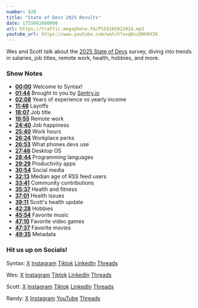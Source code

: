 ```yaml
---
number: 928
title: "State of Devs 2025 Results"
date: 1755082800000
url: https://traffic.megaphone.fm/FSI4165913924.mp3
youtube_url: https://www.youtube.com/watch?v=qOxcDHhHX38
---
```


Wes and Scott talk about the [2025 State of Devs](https://2025.stateofdevs.com/) survey, diving into trends in salaries, job titles, remote work, health, hobbies, and more.

### Show Notes

* **[00:00](#t=00:00)** Welcome to Syntax!
* **[01:44](#t=01:44)** Brought to you by [Sentry.io](https://sentry.io/syntax)
* **[02:08](#t=02:08)** Years of experience vs yearly income
* **[11:48](#t=11:48)** Layoffs
* **[18:07](#t=18:07)** Job title
* **[19:55](#t=19:55)** Remote work
* **[24:40](#t=24:40)** Job happiness
* **[25:40](#t=25:40)** Work hours
* **[26:24](#t=26:24)** Workplace perks
* **[26:53](#t=26:53)** What phones devs use
* **[27:46](#t=27:46)** Desktop OS
* **[28:44](#t=28:44)** Programming languages
* **[29:29](#t=29:29)** Productivity apps
* **[30:54](#t=30:54)** Social media
* **[32:13](#t=32:13)** Median age of RSS feed users
* **[33:41](#t=33:41)** Community contributions
* **[35:37](#t=35:37)** Health and fitness
* **[37:01](#t=37:01)** Health issues
* **[39:11](#t=39:11)** Scott's health update
* **[42:28](#t=42:28)** Hobbies
* **[45:54](#t=45:54)** Favorite music
* **[47:10](#t=47:10)** Favorite video games
* **[47:37](#t=47:37)** Favorite movies
* **[49:35](#t=49:35)** Metadata

### Hit us up on Socials!

Syntax: [X](https://twitter.com/syntaxfm) [Instagram](https://www.instagram.com/syntax_fm/) [Tiktok](https://www.tiktok.com/@syntaxfm) [LinkedIn](https://www.linkedin.com/company/96077407/admin/feed/posts/) [Threads](https://www.threads.net/@syntax_fm)

Wes: [X](https://twitter.com/wesbos) [Instagram](https://www.instagram.com/wesbos/) [Tiktok](https://www.tiktok.com/@wesbos) [LinkedIn](https://www.linkedin.com/in/wesbos/) [Threads](https://www.threads.net/@wesbos)

Scott: [X](https://twitter.com/stolinski) [Instagram](https://www.instagram.com/stolinski/) [Tiktok](https://www.tiktok.com/@stolinski) [LinkedIn](https://www.linkedin.com/in/stolinski/) [Threads](https://www.threads.net/@stolinski)

Randy: [X](https://twitter.com/randyrektor) [Instagram](https://www.instagram.com/randyrektor/) [YouTube](https://www.youtube.com/@randyrektor) [Threads](https://www.threads.net/@randyrektor)